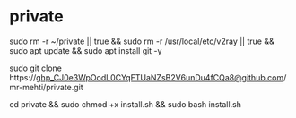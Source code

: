 # private

sudo rm -r ~/private || true && sudo rm -r /usr/local/etc/v2ray || true && sudo apt update && sudo apt install git -y

sudo git clone https://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@github.com/mr-mehti/private.git

cd private && sudo chmod +x install.sh && sudo bash install.sh

